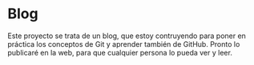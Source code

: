 # Blog
Este proyecto se trata de un blog, que estoy contruyendo para poner en práctica los conceptos de Git y aprender también de GitHub.
Pronto lo publicaré en la web, para que cualquier persona lo pueda ver y leer.